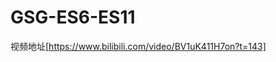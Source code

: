 <!--
 * @Author: lu
 * @Date: 2020-09-17 10:10:02
 * @LastEditTime: 2020-09-17 10:11:47
 * @FilePath: \GSG-ES6-ES11\README.md
 * @Description: 
-->
# GSG-ES6-ES11
视频地址[https://www.bilibili.com/video/BV1uK411H7on?t=143]